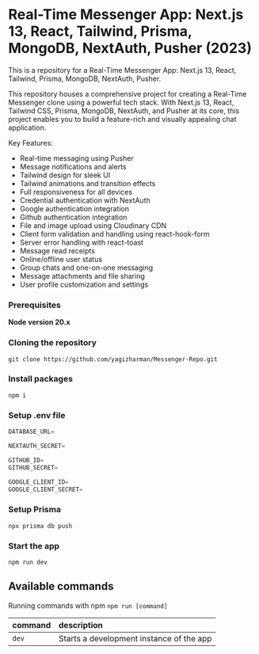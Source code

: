 # Real-Time Messenger App: Next.js 13, React, Tailwind, Prisma, MongoDB, NextAuth, Pusher (2023)

This is a repository for a Real-Time Messenger App: Next.js 13, React, Tailwind, Prisma, MongoDB, NextAuth, Pusher.

This repository houses a comprehensive project for creating a Real-Time Messenger clone using a powerful tech stack. With Next.js 13, React, Tailwind CSS, Prisma, MongoDB, NextAuth, and Pusher at its core, this project enables you to build a feature-rich and visually appealing chat application.

Key Features:

- Real-time messaging using Pusher
- Message notifications and alerts
- Tailwind design for sleek UI
- Tailwind animations and transition effects
- Full responsiveness for all devices
- Credential authentication with NextAuth
- Google authentication integration
- Github authentication integration
- File and image upload using Cloudinary CDN
- Client form validation and handling using react-hook-form
- Server error handling with react-toast
- Message read receipts
- Online/offline user status
- Group chats and one-on-one messaging
- Message attachments and file sharing
- User profile customization and settings

### Prerequisites

**Node version 20.x**

### Cloning the repository

```shell
git clone https://github.com/yagizharman/Messenger-Repo.git
```

### Install packages

```shell
npm i
```
### Setup .env file
```js
DATABASE_URL=

NEXTAUTH_SECRET=

GITHUB_ID=
GITHUB_SECRET=

GOOGLE_CLIENT_ID=
GOOGLE_CLIENT_SECRET=
```

### Setup Prisma

```shell
npx prisma db push

```

### Start the app

```shell
npm run dev
```

## Available commands

Running commands with npm `npm run [command]`

| command | description                              |
| :------ | :--------------------------------------- |
| `dev`   | Starts a development instance of the app |
